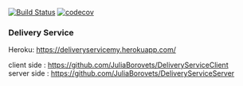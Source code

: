 
[![Build Status](https://travis-ci.com/JuliaBorovets/DeliveryServiceServer.svg?branch=master)](https://travis-ci.com/JuliaBorovets/DeliveryServiceServer)
[![codecov](https://codecov.io/gh/JuliaBorovets/DeliveryServiceServer/branch/master/graph/badge.svg)](https://codecov.io/gh/JuliaBorovets/DeliveryServiceServer)

### Delivery Service

Heroku: https://deliveryservicemy.herokuapp.com/

client side : https://github.com/JuliaBorovets/DeliveryServiceClient \
server side : https://github.com/JuliaBorovets/DeliveryServiceServer
